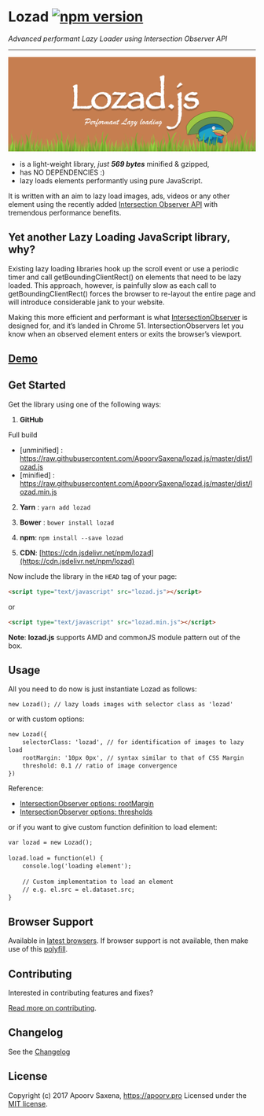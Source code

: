 Lozad [![npm version](https://badge.fury.io/js/lozad.svg)](https://badge.fury.io/js/lozad)
=====
*Advanced performant Lazy Loader using Intersection Observer API*
***

![lozad.js lazy loading javascript library](./banner/lozad-banner.png "lozad.js lazy loading javascript library")

- is a light-weight library, *just **569 bytes*** minified & gzipped,
- has NO DEPENDENCIES :)
- lazy loads elements performantly using pure JavaScript.

It is written with an aim to lazy load images, ads, videos or any other element using the recently added [Intersection Observer API](https://developer.mozilla.org/en-US/docs/Web/API/Intersection_Observer_API) with tremendous performance benefits.

Yet another Lazy Loading JavaScript library, why?
-----
Existing lazy loading libraries hook up the scroll event or use a periodic timer and call getBoundingClientRect() on elements that need to be lazy loaded. This approach, however, is painfully slow as each call to getBoundingClientRect() forces the browser to re-layout the entire page and will introduce considerable jank to your website.

Making this more efficient and performant is what [IntersectionObserver](https://developers.google.com/web/updates/2016/04/intersectionobserver) is designed for, and it’s landed in Chrome 51. IntersectionObservers let you know when an observed element enters or exits the browser’s viewport.

[Demo](https://apoorv.pro/lozad.js/demo/index.html)
-----

Get Started
-----

Get the library using one of the following ways:

1. **GitHub**

Full build

 - [unminified] : https://raw.githubusercontent.com/ApoorvSaxena/lozad.js/master/dist/lozad.js
 - [minified] : https://raw.githubusercontent.com/ApoorvSaxena/lozad.js/master/dist/lozad.min.js

2. **Yarn** : `yarn add lozad`

3. **Bower** : `bower install lozad`

3. **npm**: `npm install --save lozad`

4. **CDN**: [https://cdn.jsdelivr.net/npm/lozad](https://cdn.jsdelivr.net/npm/lozad)

Now include the library in the ``HEAD`` tag of your page:

```html
<script type="text/javascript" src="lozad.js"></script>
```
or

```html
<script type="text/javascript" src="lozad.min.js"></script>
```

**Note**: **lozad.js** supports AMD and commonJS module pattern out of the box.

Usage
-----

All you need to do now is just instantiate Lozad as follows:
```
new Lozad(); // lazy loads images with selector class as 'lozad'
```
or with custom options:
```
new Lozad({
    selectorClass: 'lozad', // for identification of images to lazy load
    rootMargin: '10px 0px', // syntax similar to that of CSS Margin
    threshold: 0.1 // ratio of image convergence
})
```
Reference:

 - [IntersectionObserver options: rootMargin](https://developer.mozilla.org/en-US/docs/Web/API/IntersectionObserver/rootMargin)
 - [IntersectionObserver options: thresholds](https://developer.mozilla.org/en-US/docs/Web/API/IntersectionObserver/thresholds)

or if you want to give custom function definition to load element:
```
var lozad = new Lozad();

lozad.load = function(el) {
	console.log('loading element');

	// Custom implementation to load an element
	// e.g. el.src = el.dataset.src;
}
```

Browser Support
-----

Available in [latest browsers](http://caniuse.com/#search=intersection). If browser support is not available, then make use of this [polyfill](https://www.npmjs.com/package/intersection-observer).

Contributing
-----

Interested in contributing features and fixes?

[Read more on contributing](./CONTRIBUTING.md).

Changelog
-----

See the [Changelog](https://github.com/ApoorvSaxena/lozad.js/wiki/Changelog)

License
-----

Copyright (c) 2017 Apoorv Saxena, https://apoorv.pro
Licensed under the [MIT license](http://opensource.org/licenses/MIT).